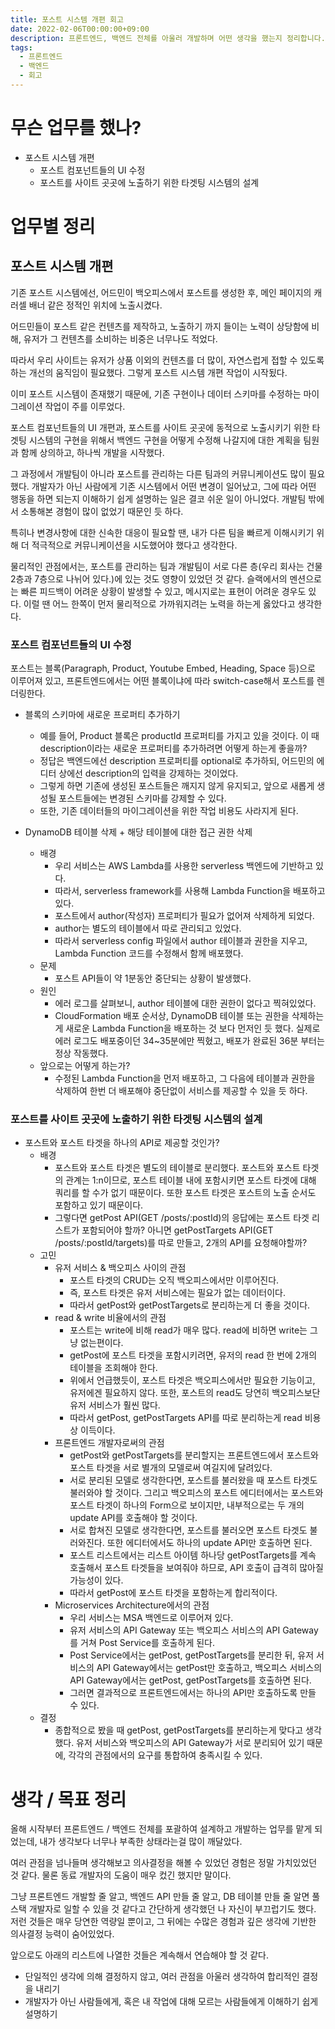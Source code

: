 ```yaml
---
title: 포스트 시스템 개편 회고
date: 2022-02-06T00:00:00+09:00
description: 프론트엔드, 백엔드 전체를 아울러 개발하며 어떤 생각을 했는지 정리합니다.
tags:
  - 프론트엔드
  - 백엔드
  - 회고
---
```


# 무슨 업무를 했나?

- 포스트 시스템 개편
  - 포스트 컴포넌트들의 UI 수정
  - 포스트를 사이트 곳곳에 노출하기 위한 타겟팅 시스템의 설계

# 업무별 정리

## 포스트 시스템 개편

기존 포스트 시스템에선, 어드민이 백오피스에서 포스트를 생성한 후, 메인 페이지의 캐러셀 배너 같은 정적인 위치에 노출시켰다.

어드민들이 포스트 같은 컨텐츠를 제작하고, 노출하기 까지 들이는 노력이 상당함에 비해, 유저가 그 컨텐츠를 소비하는 비중은 너무나도 적었다.

따라서 우리 사이트는 유저가 상품 이외의 컨텐츠를 더 많이, 자연스럽게 접할 수 있도록 하는 개선의 움직임이 필요했다. 그렇게 포스트 시스템 개편 작업이 시작됬다.

이미 포스트 시스템이 존재했기 때문에, 기존 구현이나 데이터 스키마를 수정하는 마이그레이션 작업이 주를 이루었다.

포스트 컴포넌트들의 UI 개편과, 포스트를 사이트 곳곳에 동적으로 노출시키기 위한 타겟팅 시스템의 구현을 위해서 백엔드 구현을 어떻게 수정해 나갈지에 대한 계획을 팀원과 함께 상의하고, 하나씩 개발을 시작했다.

그 과정에서 개발팀이 아니라 포스트를 관리하는 다른 팀과의 커뮤니케이션도 많이 필요했다. 개발자가 아닌 사람에게 기존 시스템에서 어떤 변경이 일어났고, 그에 따라 어떤 행동을 하면 되는지 이해하기 쉽게 설명하는 일은 결코 쉬운 일이 아니었다. 개발팀 밖에서 소통해본 경험이 많이 없었기 때문인 듯 하다.

특히나 변경사항에 대한 신속한 대응이 필요할 땐, 내가 다른 팀을 빠르게 이해시키기 위해 더 적극적으로 커뮤니케이션을 시도했어야 했다고 생각한다.

물리적인 관점에서는, 포스트를 관리하는 팀과 개발팀이 서로 다른 층(우리 회사는 건물 2층과 7층으로 나뉘어 있다.)에 있는 것도 영향이 있었던 것 같다. 슬랙에서의 멘션으로는 빠른 피드백이 어려운 상황이 발생할 수 있고, 메시지로는 표현이 어려운 경우도 있다. 이럴 땐 어느 한쪽이 먼저 물리적으로 가까워지려는 노력을 하는게 옳았다고 생각한다.

### 포스트 컴포넌트들의 UI 수정

포스트는 블록(Paragraph, Product, Youtube Embed, Heading, Space 등)으로 이루어져 있고, 프론트엔드에서는 어떤 블록이냐에 따라 switch-case해서 포스트를 렌더링한다.

- 블록의 스키마에 새로운 프로퍼티 추가하기

  - 예를 들어, Product 블록은 productId 프로퍼티를 가지고 있을 것이다. 이 때 description이라는 새로운 프로퍼티를 추가하려면 어떻게 하는게 좋을까?
  - 정답은 백엔드에선 description 프로퍼티를 optional로 추가하되, 어드민의 에디터 상에선 description의 입력을 강제하는 것이었다.
  - 그렇게 하면 기존에 생성된 포스트들은 깨지지 않게 유지되고, 앞으로 새롭게 생성될 포스트들에는 변경된 스키마를 강제할 수 있다.
  - 또한, 기존 데이터들의 마이그레이션을 위한 작업 비용도 사라지게 된다.

- DynamoDB 테이블 삭제 + 해당 테이블에 대한 접근 권한 삭제
  - 배경
    - 우리 서비스는 AWS Lambda를 사용한 serverless 백엔드에 기반하고 있다.
    - 따라서, serverless framework를 사용해 Lambda Function을 배포하고 있다.
    - 포스트에서 author(작성자) 프로퍼티가 필요가 없어져 삭제하게 되었다.
    - author는 별도의 테이블에서 따로 관리되고 있었다.
    - 따라서 serverless config 파일에서 author 테이블과 권한을 지우고, Lambda Function 코드를 수정해서 함께 배포했다.
  - 문제
    - 포스트 API들이 약 1분동안 중단되는 상황이 발생했다.
  - 원인
    - 에러 로그를 살펴보니, author 테이블에 대한 권한이 없다고 찍혀있었다.
    - CloudFormation 배포 순서상, DynamoDB 테이블 또는 권한을 삭제하는게 새로운 Lambda Function을 배포하는 것 보다 먼저인 듯 했다. 실제로 에러 로그도 배포중이던 34~35분에만 찍혔고, 배포가 완료된 36분 부터는 정상 작동했다.
  - 앞으로는 어떻게 하는가?
    - 수정된 Lambda Function을 먼저 배포하고, 그 다음에 테이블과 권한을 삭제하여 한번 더 배포해야 중단없이 서비스를 제공할 수 있을 듯 하다.

### 포스트를 사이트 곳곳에 노출하기 위한 타겟팅 시스템의 설계

- 포스트와 포스트 타겟을 하나의 API로 제공할 것인가?
  - 배경
    - 포스트와 포스트 타겟은 별도의 테이블로 분리했다. 포스트와 포스트 타겟의 관계는 1:n이므로, 포스트 테이블 내에 포함시키면 포스트 타겟에 대해 쿼리를 할 수가 없기 때문이다. 또한 포스트 타겟은 포스트의 노출 순서도 포함하고 있기 때문이다.
    - 그렇다면 getPost API(GET /posts/:postId)의 응답에는 포스트 타겟 리스트가 포함되어야 할까? 아니면 getPostTargets API(GET /posts/:postId/targets)를 따로 만들고, 2개의 API를 요청해야할까?
  - 고민
    - 유저 서비스 & 백오피스 사이의 관점
      - 포스트 타겟의 CRUD는 오직 백오피스에서만 이루어진다.
      - 즉, 포스트 타겟은 유저 서비스에는 필요가 없는 데이터이다.
      - 따라서 getPost와 getPostTargets로 분리하는게 더 좋을 것이다.
    - read & write 비율에서의 관점
      - 포스트는 write에 비해 read가 매우 많다. read에 비하면 write는 그냥 없는편이다.
      - getPost에 포스트 타겟을 포함시키려면, 유저의 read 한 번에 2개의 테이블을 조회해야 한다.
      - 위에서 언급했듯이, 포스트 타겟은 백오피스에서만 필요한 기능이고, 유저에겐 필요하지 않다. 또한, 포스트의 read도 당연히 백오피스보단 유저 서비스가 훨씬 많다.
      - 따라서 getPost, getPostTargets API를 따로 분리하는게 read 비용상 이득이다.
    - 프론트엔드 개발자로써의 관점
      - getPost와 getPostTargets를 분리할지는 프론트엔드에서 포스트와 포스트 타겟을 서로 별개의 모델로써 여길지에 달려있다.
      - 서로 분리된 모델로 생각한다면, 포스트를 불러왔을 때 포스트 타겟도 불러와야 할 것이다. 그리고 백오피스의 포스트 에디터에서는 포스트와 포스트 타겟이 하나의 Form으로 보이지만, 내부적으로는 두 개의 update API를 호출해야 할 것이다.
      - 서로 합쳐진 모델로 생각한다면, 포스트를 불러오면 포스트 타겟도 불러와진다. 또한 에디터에서도 하나의 update API만 호출하면 된다.
      - 포스트 리스트에서는 리스트 아이템 하나당 getPostTargets를 계속 호출해서 포스트 타겟들을 보여줘야 하므로, API 호출이 급격히 많아질 가능성이 있다.
      - 따라서 getPost에 포스트 타겟을 포함하는게 합리적이다.
    - Microservices Architecture에서의 관점
      - 우리 서비스는 MSA 백엔드로 이루어져 있다.
      - 유저 서비스의 API Gateway 또는 백오피스 서비스의 API Gateway를 거쳐 Post Service를 호출하게 된다.
      - Post Service에서는 getPost, getPostTargets를 분리한 뒤, 유저 서비스의 API Gateway에서는 getPost만 호출하고, 백오피스 서비스의 API Gateway에서는 getPost, getPostTargets를 호출하면 된다.
      - 그러면 결과적으로 프론트엔드에서는 하나의 API만 호출하도록 만들 수 있다.
  - 결정
    - 종합적으로 봤을 때 getPost, getPostTargets를 분리하는게 맞다고 생각했다. 유저 서비스와 백오피스의 API Gateway가 서로 분리되어 있기 때문에, 각각의 관점에서의 요구를 통합하여 충족시킬 수 있다.

# 생각 / 목표 정리

올해 시작부터 프론트엔드 / 백엔드 전체를 포괄하여 설계하고 개발하는 업무를 맡게 되었는데, 내가 생각보다 너무나 부족한 상태라는걸 많이 깨달았다.

여러 관점을 넘나들며 생각해보고 의사결정을 해볼 수 있었던 경험은 정말 가치있었던 것 같다. 물론 동료 개발자의 도움이 매우 컸긴 했지만 말이다.

그냥 프론트엔드 개발할 줄 알고, 백엔드 API 만들 줄 알고, DB 테이블 만들 줄 알면 풀스택 개발자로 일할 수 있을 것 같다고 간단하게 생각했던 나 자신이 부끄럽기도 했다. 저런 것들은 매우 당연한 역량일 뿐이고, 그 뒤에는 수많은 경험과 깊은 생각에 기반한 의사결정 능력이 숨어있었다.

앞으로도 아래의 리스트에 나열한 것들은 계속해서 연습해야 할 것 같다.

- 단일적인 생각에 의해 결정하지 않고, 여러 관점을 아울러 생각하여 합리적인 결정을 내리기
- 개발자가 아닌 사람들에게, 혹은 내 작업에 대해 모르는 사람들에게 이해하기 쉽게 설명하기
